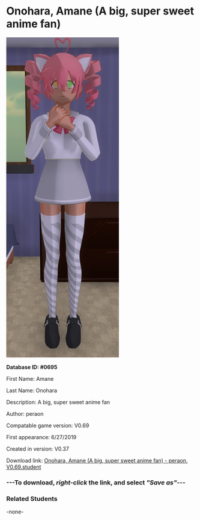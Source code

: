 # Onohara, Amane (A big, super sweet anime fan)

<img src="../../Files/Images/Onohara, Amane (A big, super sweet anime fan).png" title="Onohara, Amane (A big, super sweet anime fan) - peraon, V0.69">

**Database ID: #0695**

First Name: Amane

Last Name: Onohara

Description: A big, super sweet anime fan

Author: peraon

Compatable game version: V0.69

First appearance: 6/27/2019

Created in version: V0.37

Download link: <a href="https://raw.githubusercontent.com/Arbiter1223/Daigaku-Gurashi-Custom-Students/master/Files/Student%20Files/Onohara%2C%20Amane%20(A%20big%2C%20super%20sweet%20anime%20fan)%20-%20peraon%2C%20V0.69.student">Onohara, Amane (A big, super sweet anime fan) - peraon, V0.69.student</a>

### ---**To download, _right-click_ the link, and select _"Save as"_**---

### Related Students

-none-
